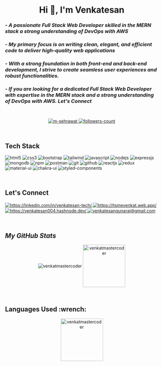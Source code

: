 <h1 align="center">Hi 👋, I'm Venkatesan</h1>
 
<!----------------------------------- About Section ------------------------------------>

<h3>
    <i>- A passionate Full Stack Web Developer skilled in the MERN stack a strong understanding of DevOps with AWS </i> <br/>
</h3>

<h3>
   <i>- My primary focus is on writing clean, elegant, and efficient code to deliver high-quality web applications </i>
</h3>

 <h3>  
   <i>- With a strong foundation in both front-end and back-end development, I strive to create seamless user experiences and robust functionalities.</i>
</h3>

 <h3>  
   <i>- If you are looking for a dedicated Full Stack Web Developer with expertise in the MERN stack and a strong understanding of DevOps with AWS. Let's Connect</i>
</h3>
<br>

<!----------------------------------- Profile View Section ------------------------------------>

<p align="center">
    <a href="https://github.com/VenkatMastercoder">
        <img src="https://komarev.com/ghpvc/?username=m-VenkatMastercoder&label=Profile%20views&color=0e75b6&style=flat" alt="m-sehrawat" />
    </a>
    <a href="https://github.com/m-sehrawat?tab=followers">
        <img src="https://img.shields.io/github/followers/VenkatMastercoder?label=Followers&style=social" alt="followers-count">
    </a>
</p>
<br>

<!----------------------------------- Tech Stack Section ------------------------------------>
<h2><b>Tech Stack</b></h2>

<p>
    <img src="https://img.shields.io/badge/HTML5-E34F26?style=for-the-badge&logo=html5&logoColor=white" alt="html5" />
    <img src="https://img.shields.io/badge/CSS3-1572B6?style=for-the-badge&logo=css3&logoColor=white" alt="css3" />
    <img src="https://img.shields.io/badge/Bootstrap-563D7C?style=for-the-badge&logo=bootstrap&logoColor=white" alt="bootstrap" />
    <img src="https://img.shields.io/badge/Tailwind_CSS-38B2AC?style=for-the-badge&logo=tailwind-css&logoColor=white" alt="tailwind" />
    <img src="https://img.shields.io/badge/JavaScript-323330?style=for-the-badge&logo=javascript&logoColor=F7DF1E" alt="javascript" />
    <img src="https://img.shields.io/badge/Node.js-339933?style=for-the-badge&logo=nodedotjs&logoColor=white" alt="nodejs" />
    <img src="https://img.shields.io/badge/Express.js-000000?style=for-the-badge&logo=express&logoColor=white" alt="expressjs" />
    <img src="https://img.shields.io/badge/MongoDB-4EA94B?style=for-the-badge&logo=mongodb&logoColor=white" alt="mongodb" />
    <img src="https://img.shields.io/badge/npm-CB3837?style=for-the-badge&logo=npm&logoColor=white" alt="npm" />
    <img src="https://img.shields.io/badge/Postman-FF6C37?style=for-the-badge&logo=Postman&logoColor=white" alt="postman" />
    <img src="https://img.shields.io/badge/Git-f44d27?style=for-the-badge&logo=git&logoColor=white" alt="git" />
    <img src="https://img.shields.io/badge/GitHub-100000?style=for-the-badge&logo=github&logoColor=white" alt="github" />
    <img src="https://img.shields.io/badge/React-20232A?style=for-the-badge&logo=react&logoColor=61DAFB" alt="reactjs" />
    <img src="https://img.shields.io/badge/Redux-593D88?style=for-the-badge&logo=redux&logoColor=white" alt="redux" />
    <img src="https://img.shields.io/badge/Material%20UI-007FFF?style=for-the-badge&logo=mui&logoColor=white" alt="material-ui" />
    <img src="https://img.shields.io/badge/Chakra%20UI-3bc7bd?style=for-the-badge&logo=chakraui&logoColor=white" alt="chakra-ui" />
    <img src="https://img.shields.io/badge/styled--components-DB7093?style=for-the-badge&logo=styled-components&logoColor=white" alt="styled-components" />
</p>
<br>

<!----------------------------------- Connect Section ------------------------------------>
<h2>Let's Connect</h2>


<p align="left">
    <a href="https://linkedin.com/in/venkatesan-tech/">
        <img align="center" src="https://img.shields.io/badge/LinkedIn-0077B5?style=for-the-badge&logo=linkedin&logoColor=white" alt="https://linkedin.com/in/venkatesan-tech/" />
    </a>
    <a href="#">
        <img align="center" src="https://img.shields.io/badge/Portfolio-18A303?style=for-the-badge&logo=ionic&logoColor=white" alt="https://itsmevenkat.web.app/" />
    </a>
    <a href="https://venkatesan004.hashnode.dev/">
        <img align="center" src="https://img.shields.io/badge/Hashnode-2962FF?style=for-the-badge&logo=hashnode&logoColor=white" alt="https://venkatesan004.hashnode.dev/" />
    </a>
    <a title="venkatesangunaraj@gmail.com" href="mailto:venkatesangunaraj@gmail.com">
        <img align="center" src="https://img.shields.io/badge/Gmail-D14836?style=for-the-badge&logo=gmail&logoColor=white" alt="venkatesangunaraj@gmail.com" />
    </a>
</p>
<br>

<!----------------------------------- My GitHub Stats Section ------------------------------------>
<h2><i>My GitHub Stats</i></h2>


<p align="center">
   <img align="center" src="https://github-readme-streak-stats.herokuapp.com/?user=venkatmastercoder&" alt="venkatmastercoder" height="139"/>
  
   <img align="center" src="https://github-readme-stats.vercel.app/api?username=venkatmastercoder&show_icons=true&locale=en" alt="venkatmastercoder" height="139" />
</p>
<br>

<!----------------------------------- Languages Used Section ------------------------------------>  
<h2> Languages Used :wrench: </h2> 
<p align="center">
   <img align="center" src="https://github-readme-stats.vercel.app/api/top-langs/?username=venkatmastercoder&layout=compact&theme=radical" alt="venkatmastercoder" height="139"/>
</p>
<br>
